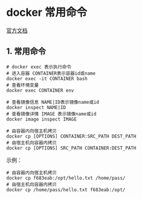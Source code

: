 # docker 常用命令

[官方文档](https://docs.docker.com/engine/reference/commandline/docker/)



## 1. 常用命令

```shell
# docker exec 表示执行命令
# 进入容器 CONTAINER表示容器id或name
docker exec -it CONTAINER bash
# 查看环境变量
docker exec CONTAINER env

# 查看镜像信息 NAME|ID表示镜像name或id
docker inspect NAME|ID
# 查看镜像详情 IMAGE 表示镜像name或id
docker image inspect IMAGE

# 由容器内向宿主机拷贝
docker cp [OPTIONS] CONTAINER:SRC_PATH DEST_PATH
# 由宿主机向容器内拷贝
docker cp [OPTIONS] SRC_PATH CONTAINER:DEST_PATH

```



示例：

```shell
# 由容器内向宿主机拷贝
docker cp f683eab:/opt/hello.txt /home/pass/
# 由宿主机向容器内拷贝
docker cp /home/pass/hello.txt f683eab:/opt/
```

